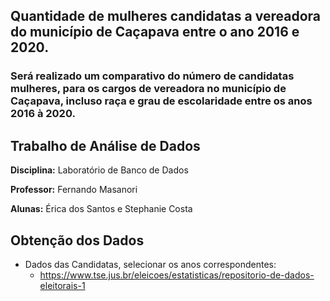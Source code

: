 ## Quantidade de mulheres candidatas a vereadora do município de Caçapava entre o ano 2016 e 2020.

### Será realizado um comparativo do número de candidatas mulheres, para os cargos de vereadora no município de Caçapava, incluso raça e grau de escolaridade entre os anos 2016 à 2020.

## Trabalho de Análise de Dados

**Disciplina:**  Laboratório de Banco de Dados

**Professor:**  Fernando Masanori

**Alunas:**  Érica dos Santos e Stephanie Costa

## Obtenção dos Dados

-   Dados das Candidatas, selecionar os anos correspondentes:
	- https://www.tse.jus.br/eleicoes/estatisticas/repositorio-de-dados-eleitorais-1
